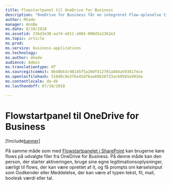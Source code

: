 ```yaml
---
title: Flowstartpanel til OneDrive for Business
description: "OneDrive for Business får en integreret Flow-oplevelse til kørsel af flows"
author: Mhade
manager: AnnBe
ms.date: 8/10/2018
ms.assetid: 23bd3e38-aa74-e811-a965-000d3a1362e3
ms.topic: article
ms.prod: 
ms.service: business-applications
ms.technology: 
ms.author: mhade
audience: Admin
ms.translationtype: HT
ms.sourcegitcommit: 0b40bb3c98145f5a260f412701a884a5936174ce
ms.openlocfilehash: 518d0c8e3fbe45d76aa60820f23ac69501e991be
ms.contentlocale: da-dk
ms.lasthandoff: 07/18/2018

---
```

# <a name="onedrive-for-business-flow-launch-panel"></a>Flowstartpanel til OneDrive for Business


[!include[banner](../../includes/banner.md)]

På samme måde som med [Flowstartpanelet i SharePoint](https://flow.microsoft.com/en-us/blog/introducing-flow-launch-panel-in-sharepoint-lists-and-libraries/) kan brugerne køre flows på udvalgte filer fra OneDrive for Business. På denne måde kan den person, der starter aktiveringen, bruge sine egne legitimationsoplysninger, særligt til flows, der kan være oprettet af it, og få prompts om kørselsinput som Godkender eller Meddelelse, der kan være af typen tekst, fil, mail, boolesk værdi eller tal. 

